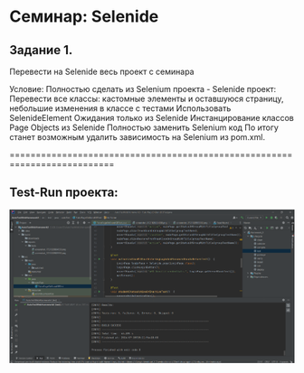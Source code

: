 # Семинар: Selenide
## Задание 1. 
Перевести на Selenide весь проект с семинара

Условие:
Полностью сделать из Selenium проекта - Selenide проект:
Перевести все классы: кастомные элементы и оставшуюся страницу, небольшие изменения в классе с тестами
Использовать SelenideElement
Ожидания только из Selenide
Инстанцирование классов Page Objects из Selenide
Полностью заменить Selenium код
По итогу станет возможным удалить зависимость на Selenium из pom.xml.

==========================================================================
## Test-Run проекта:
![](HW3_Test-Run.png)